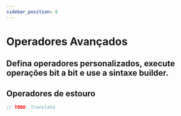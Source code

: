 ```yaml
---
sidebar_position: 6
---
```


# Operadores Avançados

## Defina operadores personalizados, execute operações bit a bit e use a sintaxe builder.

## Operadores de estouro

```swift
// TODO: Translate
```
